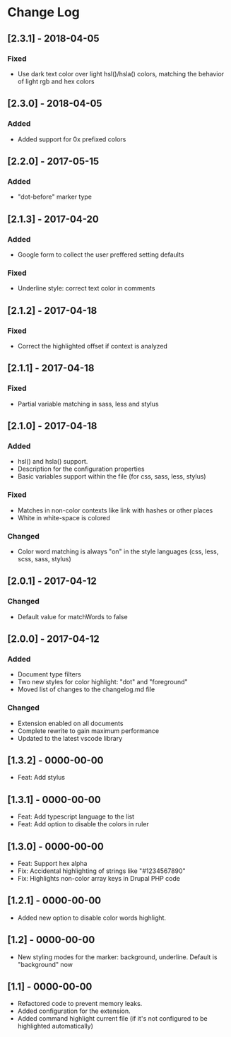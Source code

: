 # Change Log
## [2.3.1] - 2018-04-05
### Fixed
  - Use dark text color over light hsl()/hsla() colors, matching the behavior of light rgb and hex colors

## [2.3.0] - 2018-04-05
### Added
  - Added support for 0x prefixed colors

## [2.2.0] - 2017-05-15
### Added
  - "dot-before" marker type

## [2.1.3] - 2017-04-20
### Added
  - Google form to collect the user preffered setting defaults
### Fixed
  - Underline style: correct text color in comments

## [2.1.2] - 2017-04-18
### Fixed
  - Correct the highlighted offset if context is analyzed

## [2.1.1] - 2017-04-18
### Fixed
  - Partial variable matching in sass, less and stylus

## [2.1.0] - 2017-04-18
### Added
  - hsl() and hsla() support.
  - Description for the configuration properties
  - Basic variables support within the file (for css, sass, less, stylus)
### Fixed
  - Matches in non-color contexts like link with hashes or other places
  - White in white-space is colored
### Changed
  - Color word matching is always "on" in the style languages (css, less, scss, sass, stylus)

## [2.0.1] - 2017-04-12
### Changed
  - Default value for matchWords to false

## [2.0.0] - 2017-04-12
### Added
  - Document type filters
  - Two new styles for color highlight: "dot" and "foreground"
  - Moved list of changes to the changelog.md file

### Changed
  - Extension enabled on all documents
  - Complete rewrite to gain maximum performance
  - Updated to the latest vscode library

## [1.3.2] - 0000-00-00
  - Feat: Add stylus

## [1.3.1] - 0000-00-00
  - Feat: Add typescript language to the list
  - Feat: Add option to disable the colors in ruler

## [1.3.0] - 0000-00-00
  - Feat: Support hex alpha
  - Fix: Accidental highlighting of strings like "#1234567890"
  - Fix: Highlights non-color array keys in Drupal PHP code

## [1.2.1] - 0000-00-00
  - Added new option to disable color words highlight.

## [1.2] - 0000-00-00
  - New styling modes for the marker: background, underline. Default is "background" now

## [1.1] - 0000-00-00
  - Refactored code to prevent memory leaks.
  - Added configuration for the extension.
  - Added command highlight current file (if it's not configured to be highlighted automatically)

